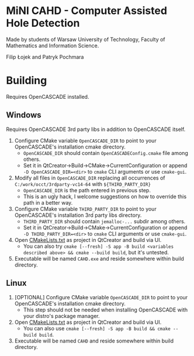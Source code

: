 # MiNI CAHD - Computer Assisted Hole Detection

Made by students of Warsaw University of Technology, Faculty of Mathematics and Information Science.

Filip Łojek and Patryk Pochmara

# Building

Requires OpenCASCADE installed.

## Windows

Requires OpenCASCADE 3rd party libs in addition to OpenCASCADE itself.

1. Configure CMake variable `OpenCASCADE_DIR` to point to your OpenCASCADE's installation cmake directory.
   - `OpenCASCADE_DIR` should contain `OpenCASCADEConfig.cmake` file among others.
   - Set it in QtCreator->Build->CMake->CurrentConfiguration or append `-D OpenCASCADE_DIR=<dir>` to `cmake` CLI arguments or use `cmake-gui`.
1. Modify all files in `OpenCASCADE_DIR` replacing all occurrences of `C:/work/occt/3rdparty-vc14-64` with `${THIRD_PARTY_DIR}`
   - `OpenCASCADE_DIR` is the path entered in previous step.
   - This is an ugly hack, I welcome suggestions on how to override this path in a better way.
1. Configure CMake variable `THIRD_PARTY_DIR` to point to your OpenCASCADE's installation 3rd party libs directory.
   - `THIRD_PARTY_DIR` should contain `jemalloc-...` subdir among others.
   - Set it in QtCreator->Build->CMake->CurrentConfiguration or append `-D THIRD_PARTY_DIR=<dir>` to `cmake` CLI arguments or use `cmake-gui`.
1. Open [CMakeLists.txt](./app/CMakeLists.txt) as project in QtCreator and build via UI.
   - You can also try `cmake [--fresh] -S app -B build <variables described above> && cmake --build build`, but it's untested.
1. Executable will be named `CAHD.exe` and reside somewhere within build directory.

## Linux

1. \[OPTIONAL\] Configure CMake variable `OpenCASCADE_DIR` to point to your OpenCASCADE's installation cmake directory.
   - This step should not be needed when installing OpenCASCADE with your distro's package manager.
1. Open [CMakeLists.txt](./app/CMakeLists.txt) as project in QtCreator and build via UI.
   - You can also use `cmake [--fresh] -S app -B build && cmake --build build`.
1. Executable will be named `CAHD` and reside somewhere within build directory.
